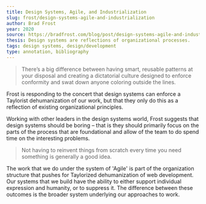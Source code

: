 ```yaml
---
title: Design Systems, Agile, and Industrialization
slug: frost/design-systems-agile-and-industrialization
author: Brad Frost
year: 2020
source: https://bradfrost.com/blog/post/design-systems-agile-and-industrialization/
thesis: Design systems are reflections of organizational processes.
tags: design systems, design/development
type: annotation, bibliography
---
```


> There’s a big difference between having smart, reusable patterns at your disposal and creating a dictatorial culture designed to enforce conformity and swat down anyone coloring outside the lines.

Frost is responding to the concert that design systems can enforce a Taylorist dehumanization of our work, but that they only do this as a reflection of existing organizational principles.

Working with other leaders in the design systems world, Frost suggests that design systems should be boring – that is they should primarily focus on the parts of the process that are foundational and allow of the team to do spend time on the interesting problems.

> Not having to reinvent things from scratch every time you need something is generally a good idea.

The work that we do under the system of 'Agile' is part of the organization structure that pushes for Taylorized dehumanization of web development. Our systems that we build have the ability to either support individual expression and humanity, or to suppress it. The difference between these outcomes is the broader system underlying our approaches to work.
